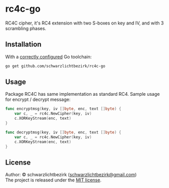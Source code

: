 # rc4c-go

RC4C cipher, it's RC4 extension with two S-boxes on key and IV, and with 3 scrambling phases.

## Installation

With a [correctly configured](https://golang.org/doc/install#testing) Go toolchain:
```sh
go get github.com/schwarzlichtbezirk/rc4c-go
```

## Usage

Package RC4C has same implementation as standard RC4. Sample usage for encrypt / decrypt message:
```go
func encryptmsg(key, iv []byte, enc, text []byte) {
	var c, _ = rc4c.NewCipher(key, iv)
	c.XORKeyStream(enc, text)
}

func decryptmsg(key, iv []byte, enc, text []byte) {
	var c, _ = rc4c.NewCipher(key, iv)
	c.XORKeyStream(enc, text)
}
```

## License

Author: &copy; schwarzlichtbezirk (schwarzlichtbezirk@gmail.com)  
The project is released under the [MIT license](http://www.opensource.org/licenses/MIT).
